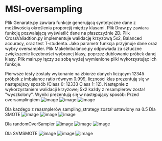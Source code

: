 # MSI-oversampling
Plik Genarate.py zawiara funkcje generującą syntetyczne dane z możliwością określenia proporcjij między klasami.
Plik Draw.py zawiara funkcję pozwalającą wyświatlić dane na płaszczyźnie 2D.
Plik CrossValiadtion.py implementuje walidację krzyzową 5x2, Balanced accuracy, oraz test T-studenta. Jako parametr funkcja przyjmuje dane oraz wybry oversampler.
Plik MakeImbalance.py odpowiada za sztuczne zwiększenie liczebności wybranej klasy, poprzez dublowanie próbek danej klasy.
Plik main.py łączy ze sobą wyżej wymienione pliki wykorzystując ich funkcje.

Pierwsze testy zostały wykonanie na zbiorze danych liczącym 12345 próbek z imbalance ratio równym 0.999, liczności klas prezentują się w następujacy sposób (Class 0: 12333 Class 1: 12). Następnie z wykorzystaniem walidacji krzyżowej 5x2 każdy z resamplerów został "wyszkolony".
Wyniki prezentują się w następujący sposób:
Przed oversamplingiem
![image](https://user-images.githubusercontent.com/118558953/233835525-ac690cac-55d2-4fe8-8b43-875d1f1d0a56.png)
![image](https://user-images.githubusercontent.com/118558953/233835555-5719f63c-9517-49e2-8bb9-71c2eff00f8b.png)
![image](https://user-images.githubusercontent.com/118558953/233835567-a2790740-602e-41da-ba34-b5b9843943d0.png)

Dla kazdego z reasmplerów sampling_strategy został ustawiony na 0.5
Dla SMOTE
![image](https://user-images.githubusercontent.com/118558953/233835932-e1cb66e7-aac3-4620-83a6-fa8a99b0a2ad.png)
![image](https://user-images.githubusercontent.com/118558953/233835941-0a1501dd-2690-4dfb-8cd9-b045380450b3.png)
![image](https://user-images.githubusercontent.com/118558953/233835953-fd6c9b47-2ff7-4f78-9e26-052b39a7ba1b.png)

Dla randomOverSampler
![image](https://user-images.githubusercontent.com/118558953/233835997-b76e59b8-d0f3-4216-9e80-3e3cf721f8be.png)
![image](https://user-images.githubusercontent.com/118558953/233836004-d9763286-903e-419c-98f1-b46336594d6b.png)
![image](https://user-images.githubusercontent.com/118558953/233836012-b7e68048-85d1-48fc-8f01-10267872c06d.png)

Dla SVMSMOTE
![image](https://user-images.githubusercontent.com/118558953/233836043-9802b524-6ecc-49e4-8329-87a8b528927e.png)
![image](https://user-images.githubusercontent.com/118558953/233836067-e7bdbf89-ab0f-4367-be65-3cd58fa49a73.png)
![image](https://user-images.githubusercontent.com/118558953/233836078-2376e120-b0a3-4894-a78c-28dbb889c136.png)



